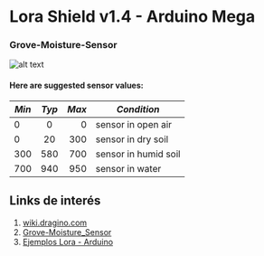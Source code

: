# Lora Shield v1.4 - Arduino Mega



### Grove-Moisture-Sensor

![alt text](http://i63.tinypic.com/25h2z6c.jpg "Connect grove miosture sensor to arduino")


####   Here are suggested sensor values:
| *Min*   | *Typ*   | *Max*   | *Condition*             |
| --------|:-------:| -------:| -------------           |
| 0       | 0       | 0       | sensor in open air      |
| 0       | 20      | 300     | sensor in dry soil      |
| 300     | 580     | 700     | sensor in humid soil    |
| 700     | 940     | 950     | sensor in water         |



## Links de interés

1. [wiki.dragino.com](https://wiki.dragino.com/index.php?title=Lora_Shield)
2. [Grove-Moisture_Sensor](http://wiki.seeedstudio.com/Grove-Moisture_Sensor)
3. [Ejemplos Lora - Arduino](https://github.com/dragino/Lora/tree/master/Lora%20Shield)



